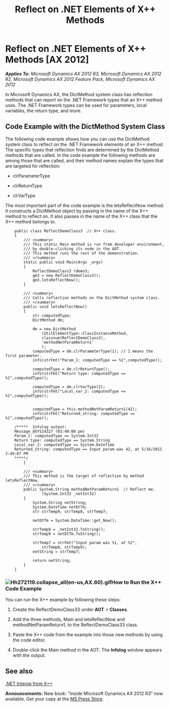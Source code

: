 ﻿---
title: Reflect on .NET Elements of X++ Methods
TOCTitle: Reflect on .NET Elements of X++ Methods
ms:assetid: 2f616dec-a261-4d89-860e-fede18c37154
ms:mtpsurl: https://msdn.microsoft.com/en-us/library/Hh272119(v=AX.60)
ms:contentKeyID: 36536729
ms.date: 05/18/2015
mtps_version: v=AX.60
---

# Reflect on .NET Elements of X++ Methods [AX 2012]


_**Applies To:** Microsoft Dynamics AX 2012 R3, Microsoft Dynamics AX 2012 R2, Microsoft Dynamics AX 2012 Feature Pack, Microsoft Dynamics AX 2012_

In Microsoft Dynamics AX, the DictMethod system class has reflection methods that can report on the .NET Framework types that an X++ method uses. The .NET Framework types can be used for parameters, local variables, the return type, and more.

## Code Example with the DictMethod System Class

The following code example shows how you can use the DictMethod system class to reflect on the .NET Framework elements of an X++ method. The specific types that reflection finds are determined by the DictMethod methods that are called. In the code example the following methods are among those that are called, and their method names explain the types that are targeted for reflection:

  - clrParameterType

  - clrReturnType

  - clrVarType

The most important part of the code example is the letsReflectNow method. It constructs a DictMethod object by passing in the name of the X++ method to reflect on. It also passes in the name of the X++ class that the X++ method belongs to.

```X++
    public class ReflectDemoClass3  // X++ class.
    {
        /// <summary>
        /// This static Main method is run from developer environment,
        /// by double-clicking its node in the AOT.
        /// This method runs the rest of the demonstration.
        /// </summary>
        static public void Main(Args _args)
        {
            ReflectDemoClass3 rdemo3;
            gm3 = new ReflectDemoClass3();
            gm3.letsReflectNow();
        }
    
        /// <summary>
        /// Calls reflection methods on the DictMethod system class.
        /// </summary>
        public void letsReflectNow()
        {
            str computedType;
            DictMethod dm;
    
            dm = new DictMethod
                (UtilElementType::ClassInstanceMethod,
                classnum(ReflectDemoClass3),
                'methodNetParamReturn1'
                );
            computedType = dm.clrParameterType(1); // 1 means the first parameter.
            info(strFmt("Param_1: computedType == %1",computedType));
    
            computedType = dm.clrReturnType();
            info(strFmt("Return type: computedType == %1",computedType));
    
            computedType = dm.clrVarType(2);
            info(strFmt("Local_var_2: computedType == %1",computedType));
    
    
            computedType = this.methodNetParamReturn1(42);
            info(strFmt("Returned_string: computedType == %1",computedType));
    
    /*****  Infolog output:
    Message_@SYS14327 (03:49:08 pm)
    Param_1: computedType == System.Int32
    Return type: computedType == System.String
    Local_var_2: computedType == System.DateTime
    Returned_string: computedType == Input param was 42, at 5/16/2011 3:49:07 PM
    *****/
        }
    
        /// <summary>
        /// This method is the target of reflection by method letsReflectNow.
        /// </summary>
        public System.String methodNetParamReturn1  // Reflect me.
                (System.Int32 _netInt32)
        {
            System.String netString;
            System.DateTime netDtTm;
            str strTemp9, strTemp8, strTemp7;
      
            netDtTm = System.DateTime::get_Now();
    
            strTemp8 = _netInt32.ToString();
            strTemp9 = netDtTm.ToString();
    
            strTemp7 = strFmt("Input param was %1, at %2",
                strTemp8, strTemp9);
            netString = strTemp7;
    
            return netString;
        }
    }
```

### ![Hh272119.collapse\_all(en-us,AX.60).gif](images/Gg863931.collapse_all(en-us,AX.60).gif "Hh272119.collapse_all(en-us,AX.60).gif")How to Run the X++ Code Example

You can run the X++ example by following these steps:

1.  Create the ReflectDemoClass33 under **AOT** \> **Classes**.

2.  Add the three methods, Main and letsReflectNow and methodNetParamReturn1, to the ReflectDemoClass33 class.

3.  Paste the X++ code from the example into those new methods by using the code editor.

4.  Double-click the Main method in the AOT. The **Infolog** window appears with the output.

## See also

[.NET Interop from X++](net-interop-from-x.md)

  
**Announcements:** New book: "Inside Microsoft Dynamics AX 2012 R3" now available. Get your copy at the [MS Press Store](https://www.microsoftpressstore.com/store/inside-microsoft-dynamics-ax-2012-r3-9780735685109).

